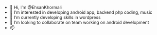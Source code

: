 - 👋 Hi, I’m @EhsanKhormali
- 👀 I’m interested in developing android app, backend php coding, music
- 🌱 I’m currently developing skills in wordpress 
- 💞️ I’m looking to collaborate on team working on android development 
- 📫 

<!---
EhsanKhormali/EhsanKhormali is a ✨ special ✨ repository because its `README.md` (this file) appears on your GitHub profile.
You can click the Preview link to take a look at your changes.
--->
